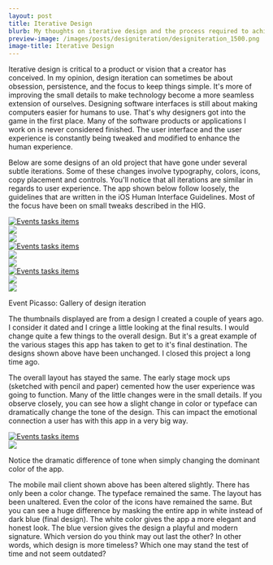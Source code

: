 ```yaml
---
layout: post
title: Iterative Design 
blurb: My thoughts on iterative design and the process required to achieve your vision.
preview-image: /images/posts/designiteration/designiteration_1500.png
image-title: Iterative Design 
---
```


Iterative design is critical to a product or vision that a creator has conceived.  In my opinion, design iteration can sometimes be about obsession, persistence, and the focus to keep things simple.  It's more of improving the small details to make technology become a more seamless extension of ourselves.  Designing software interfaces is still about making computers easier for humans to use.  That's why designers got into the game in the first place.  Many of the software products or applications I work on is never considered finished.  The user interface and the user experience is constantly being tweaked and modified to enhance the human experience.  

Below are some designs of an old project that have gone under several subtle iterations.  Some of these changes involve typography, colors, icons, copy placement and controls.  You'll notice that all iterations are similar in regards to user experience.  The app shown below follow loosely, the guidelines that are written in the iOS Human Interface Guidelines.  Most of the focus have been on small tweaks described in the HIG. 

<div class="grid iterative-design">
  <div class="col-1-3"><a href="/images/posts/designiteration/tasks_1_full.png" data-imagelightbox="b"><img src="/images/posts/designiteration/tasks_1_800.png" title="Events tasks items"></a></div>
  <div class="col-1-3"><a href="/images/posts/designiteration/tasks_2_full.png" data-imagelightbox="b"><img src="/images/posts/designiteration/tasks_2_800.png"></a></div>
  <div class="col-1-3"><a href="/images/posts/designiteration/tasks_3_full.png" data-imagelightbox="b"><img src="/images/posts/designiteration/tasks_3_800.png"></a></div>
</div> 
<div class="grid iterative-design">
  <div class="col-1-3"><a href="/images/posts/designiteration/budget_version_1_800.png" data-imagelightbox="b"><img src="/images/posts/designiteration/budget_version_1_800.png" title="Events tasks items"></a></div>
  <div class="col-1-3"><a href="/images/posts/designiteration/budget_version_2_800.png" data-imagelightbox="b"><img src="/images/posts/designiteration/budget_version_2_800.png"></a></div>
  <div class="col-1-3"><a href="/images/posts/designiteration/budget_version_3_800.png" data-imagelightbox="b"><img src="/images/posts/designiteration/budget_version_3_800.png"></a></div>
</div> 
<div class="grid iterative-design">
  <div class="col-1-3"><a href="/images/posts/designiteration/onboarding_version_1_full.png" data-imagelightbox="b"><img src="/images/posts/designiteration/onboarding_version_1.png" title="Events tasks items"></a></div>
  <div class="col-1-3"><a href="/images/posts/designiteration/onboarding_version_2_full.png" data-imagelightbox="b"><img src="/images/posts/designiteration/onboarding_version_2.png"></a></div>
  <div class="col-1-3"><a href="/images/posts/designiteration/onboarding_version_3_full.png" data-imagelightbox="b"><img src="/images/posts/designiteration/onboarding_version_3_800.png"></a></div>
</div> 
<p class="caption">Event Picasso: Gallery of design iteration</p>

The thumbnails displayed are from a design I created a couple of years ago.  I consider it dated and I cringe a little looking at the final results.  I would change quite a few things to the overall design.  But it's a great example of the various stages this app has taken to get to it's final destination.  The designs shown above have been unchanged.  I closed this project a long time ago.

The overall layout has stayed the same.  The early stage mock ups (sketched with pencil and paper) cemented how the user experience was going to function.  Many of the little changes were in the small details.  If you observe closely, you can see how a slight change in color or typeface can dramatically change the tone of the design.  This can impact the emotional connection a user has with this app in a very big way.

<div class="grid iterative-design">
  <div class="col-1-2"><a href="/images/posts/designiteration/mobile_mail_white_800.png" data-imagelightbox="b"><img src="/images/posts/designiteration/mobile_mail_white_800.png" title="Events tasks items"></a></div>
  <div class="col-1-2"><a href="/images/posts/designiteration/mobile_mail_blue_800.png" data-imagelightbox="b"><img src="/images/posts/designiteration/mobile_mail_blue_800.png"></a></div>
</div>
<p class="caption">Notice the dramatic difference of tone when simply changing the dominant color of the app.</p>

The mobile mail client shown above has been altered slightly.  There has only been a color change.  The typeface remained the same.  The layout has been unaltered.  Even the color of the icons have remained the same.  But you can see a huge difference by masking the entire app in white instead of dark blue (final design).  The white color gives the app a more elegant and honest look.  The blue version gives the design a playful and modern signature.  Which version do you think may out last the other?  In other words, which design is more timeless?  Which one may stand the test of time and not seem outdated? 


